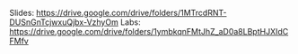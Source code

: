 Slides: https://drive.google.com/drive/folders/1MTrcdRNT-DUSnGnTcjwxuQjbx-VzhyOm 
Labs: https://drive.google.com/drive/folders/1ymbkqnFMtJhZ_aD0a8LBptHJXIdCFMfv
